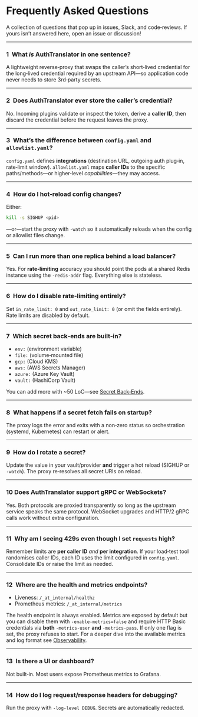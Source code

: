 # Frequently Asked Questions

A collection of questions that pop up in issues, Slack, and code‑reviews. If yours isn’t answered here, open an issue or discussion!

---

### 1 What *is* AuthTranslator in one sentence?

A lightweight reverse‑proxy that swaps the caller’s short‑lived credential for the long‑lived credential required by an upstream API—so application code never needs to store 3rd‑party secrets.

---

### 2 Does AuthTranslator ever store the caller’s credential?

No. Incoming plugins validate or inspect the token, derive a **caller ID**, then discard the credential before the request leaves the proxy.

---

### 3 What’s the difference between `config.yaml` and `allowlist.yaml`?

`config.yaml` defines **integrations** (destination URL, outgoing auth plug‑in, rate‑limit window). `allowlist.yaml` maps **caller IDs** to the specific paths/methods—or higher‑level *capabilities*—they may access.

---

### 4 How do I hot‑reload config changes?

Either:

```bash
kill -s SIGHUP <pid>
```

—or—start the proxy with `-watch` so it automatically reloads when the config or allowlist files change.

---

### 5 Can I run more than one replica behind a load balancer?

Yes. For **rate‑limiting** accuracy you should point the pods at a shared Redis instance using the `-redis-addr` flag. Everything else is stateless.

---

### 6 How do I disable rate‑limiting entirely?

Set `in_rate_limit: 0` and `out_rate_limit: 0` (or omit the fields entirely). Rate limits are disabled by default.

---

### 7 Which secret back‑ends are built‑in?

* `env:` (environment variable)
* `file:` (volume‑mounted file)
* `gcp:` (Cloud KMS)
* `aws:` (AWS Secrets Manager)
* `azure:` (Azure Key Vault)
* `vault:` (HashiCorp Vault)

You can add more with \~50 LoC—see [Secret Back‑Ends](secret-backends.md).

---

### 8 What happens if a secret fetch fails on startup?

The proxy logs the error and exits with a non‑zero status so orchestration (systemd, Kubernetes) can restart or alert.

---

### 9 How do I rotate a secret?

Update the value in your vault/provider **and** trigger a hot reload (SIGHUP or `-watch`). The proxy re‑resolves all secret URIs on reload.

---

### 10 Does AuthTranslator support gRPC or WebSockets?

Yes. Both protocols are proxied transparently so long as the upstream service speaks the same protocol. WebSocket upgrades and HTTP/2 gRPC calls work without extra configuration.

---

### 11 Why am I seeing 429s even though I set `requests` high?

Remember limits are **per caller ID** *and* **per integration**. If your load‑test tool randomises caller IDs, each ID uses the limit configured in `config.yaml`. Consolidate IDs or raise the limit as needed.

---

### 12 Where are the health and metrics endpoints?

* Liveness: `/_at_internal/healthz`
* Prometheus metrics: `/_at_internal/metrics`

The health endpoint is always enabled. Metrics are exposed by default but you can
disable them with `-enable-metrics=false` and require HTTP Basic credentials via
**both** `-metrics-user` **and** `-metrics-pass`. If only one flag is set,
the proxy refuses to start. For a deeper dive into the available
metrics and log format see [Observability](observability.md).

---

### 13 Is there a UI or dashboard?

Not built‑in. Most users expose Prometheus metrics to Grafana.

---

### 14 How do I log request/response headers for debugging?

Run the proxy with `-log-level DEBUG`. Secrets are automatically redacted.
